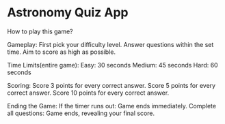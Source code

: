 # Astronomy Quiz App

How to play this game?

Gameplay: First pick your difficulty level.
Answer questions within the set time.
Aim to score as high as possible.

Time Limits(entire game):
Easy: 30 seconds
Medium: 45 seconds
Hard: 60 seconds

Scoring: Score 3 points for every correct answer.
Score 5 points for every correct answer.
Score 10 points for every correct answer.

Ending the Game: If the timer runs out: Game ends immediately.
Complete all questions: Game ends, revealing your final score.
